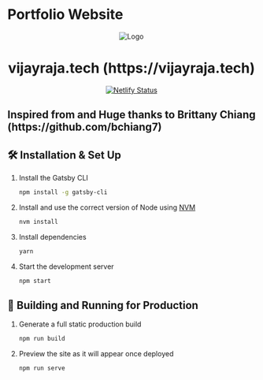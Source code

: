 <h1>Portfolio Website</h1>
  
<div align="center">
  <img alt="Logo" src="https://user-images.githubusercontent.com/63943580/104952575-bf07f880-5992-11eb-99fd-74b3d0dcb4ae.png" />
</div>
<h1 align="center">
  vijayraja.tech (https://vijayraja.tech)
</h1>


<p align="center">
  <a href="https://app.netlify.com/sites/brittanychiang/deploys" target="_blank">
    <img src="https://user-images.githubusercontent.com/63943580/104952947-7c92eb80-5993-11eb-9e53-62c1a9221f4b.png" alt="Netlify Status" />
  </a>
</p>


<h2> Inspired from and Huge thanks to Brittany Chiang (https://github.com/bchiang7) </h2>
   
  </a>


## 🛠 Installation & Set Up

1. Install the Gatsby CLI

   ```sh
   npm install -g gatsby-cli
   ```

2. Install and use the correct version of Node using [NVM](https://github.com/nvm-sh/nvm)

   ```sh
   nvm install
   ```

3. Install dependencies

   ```sh
   yarn
   ```

4. Start the development server

   ```sh
   npm start
   ```

## 🚀 Building and Running for Production

1. Generate a full static production build

   ```sh
   npm run build
   ```

1. Preview the site as it will appear once deployed

   ```sh
   npm run serve
   ```
